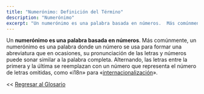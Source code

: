 ```yaml
---
title: "Numerónimo: Definición del Término"
description: "Numerónimo"
excerpt: "Un numerónimo es una palabra basada en números.  Más comúnmente, un numerónimo es una palabra donde un número se usa para formar una abreviatura."
---
```


Un **numerónimo es una palabra basada en números**. Más comúnmente, un numerónimo es una palabra donde un número se usa para formar una abreviatura que en ocasiones, su pronunciación de las letras y números puede sonar similar a la palabra completa. Alternando, las letras entre la primera y la última se reemplazan con un número que representa el número de letras omitidas, como «i18n» para «[internacionalización](/glosario/internalizacion)».

<< [Regresar al Glosario](/glosario/ "Regresar a la Página Principal del Glosario")